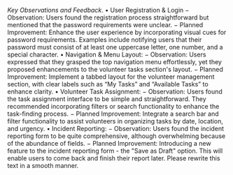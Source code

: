 *Key Observations and Feedback*.
• User Registration & Login
− Observation: Users found the registration process straightforward but mentioned that the password requirements were unclear.
− Planned Improvement: Enhance the user experience by incorporating visual cues for password requirements. Examples include notifying users that their password must consist of at least one uppercase letter, one number, and a special character.
• Navigation & Menu Layout:
− Observation: Users expressed that they grasped the top navigation menu effortlessly, yet they proposed enhancements to the volunteer tasks section's layout.
− Planned Improvement: Implement a tabbed layout for the volunteer management section,
with clear labels such as “My Tasks” and “Available Tasks” to enhance clarity.
• Volunteer Task Assignment:
− Observation: Users found the task assignment interface to be simple and straightforward. They recommended incorporating filters or search functionality to enhance the task-finding process.
− Planned Improvement: Integrate a search bar and filter functionality to assist volunteers in organizing tasks by date, location, and urgency.
• Incident Reporting:
− Observation: Users found the incident reporting form to be quite comprehensive, although overwhelming because of the abundance of fields.
− Planned Improvement: Introducing a new feature to the incident reporting form - the "Save as Draft" option. This will enable users to come back and finish their report later. Please rewrite this text in a smooth manner.
